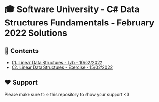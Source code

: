 # :mortar_board: Software University - C# Data Structures Fundamentals - February 2022 Solutions

## :orange_book: Contents 
* [01. Linear Data Structures - Lab - 10/02/2022](https://github.com/vassdeniss/software-university-courses/tree/master/csharp-data-structures-fundamentals/01.LinearDataStructures) 
* [02. Linear Data Structures - Exercise - 15/02/2022](https://github.com/vassdeniss/software-university-courses/tree/master/csharp-data-structures-fundamentals/02.LinearDataStructuresExercise)

## :heart: Support
Please make sure to :star: this repository to show your support <3